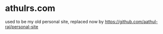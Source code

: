 # athulrs.com

used to be my old personal site, replaced now by https://github.com/aathul-raj/personal-site
